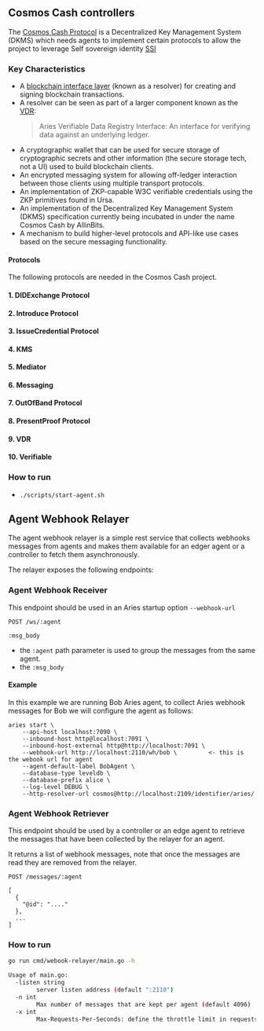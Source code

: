 ## Cosmos Cash controllers

The [Cosmos Cash Protocol](https://github.com/allinbits/cosmos-cash) is a Decentralized Key Management System (DKMS) which needs agents to implement certain protocols to allow the project to leverage Self sovereign identity [SSI](https://en.wikipedia.org/wiki/Self-sovereign_identity)

### Key Characteristics

- A [blockchain interface layer](https://github.com/allinbits/cosmos-cash-resolver) (known as a resolver) for creating and signing blockchain transactions.
- A resolver can be seen as part of a larger component known as the [VDR](https://github.com/allinbits/cosmos-cash):
  > Aries Verifiable Data Registry Interface: An interface for verifying data against an underlying ledger.
- A cryptographic wallet that can be used for secure storage of cryptographic secrets and other information (the secure storage tech, not a UI) used to build blockchain clients.
- An encrypted messaging system for allowing off-ledger interaction between those clients using multiple transport protocols.
- An implementation of ZKP-capable W3C verifiable credentials using the ZKP primitives found in Ursa.
- An implementation of the Decentralized Key Management System (DKMS) specification currently being incubated in under the name Cosmos Cash by AllinBits.
- A mechanism to build higher-level protocols and API-like use cases based on the secure messaging functionality.

#### Protocols

The following protocols are needed in the Cosmos Cash project.

#### 1. DIDExchange Protocol

#### 2. Introduce Protocol

#### 3. IssueCredential Protocol

#### 4. KMS

#### 5. Mediator

#### 6. Messaging

#### 7. OutOfBand Protocol

#### 8. PresentProof Protocol

#### 9. VDR

#### 10. Verifiable

### How to run

- `./scripts/start-agent.sh`


## Agent Webhook Relayer

The agent webhook relayer is a simple rest service that collects webhooks messages from agents
and makes them available for an edger agent or a controller to fetch them asynchronously.

The relayer exposes the following endpoints:

### Agent Webhook Receiver

This endpoint should be used in an Aries startup option `--webhook-url`

```
POST /ws/:agent

:msg_body
```

- the `:agent` path parameter is used to group the messages from the same agent.
- the `:msg_body`

#### Example

In this example we are running Bob Aries agent, to collect Aries webhook messages for Bob
we will configure the agent as follows:

```
aries start \
	--api-host localhost:7090 \
	--inbound-host http@localhost:7091 \
	--inbound-host-external http@http://localhost:7091 \
	--webhook-url http://localhost:2110/wh/bob \         <- this is the webook url for agent
	--agent-default-label BobAgent \
	--database-type leveldb \
	--database-prefix alice \
	--log-level DEBUG \
	--http-resolver-url cosmos@http://localhost:2109/identifier/aries/
```

### Agent Webhook Retriever

This endpoint should be used by a controller or an edge agent to retrieve the messages that
have been collected by the relayer for an agent.

It returns a list of webhook messages, note that once the messages are read they are removed
from the relayer.

```
POST /messages/:agent

[
  {
    "@id": "...."
  },
  ...
]
```

### How to run

```sh
go run cmd/webook-relayer/main.go -h                                                                                                                         │~

Usage of main.go:                                                                                                                │~
  -listen string                                                                                                                                               │~
        server listen address (default ":2110")                                                                                                                │~
  -n int                                                                                                                                                       │~
        Max number of messages that are kept per agent (default 4096)
  -x int                                                                                                                                                       │~
        Max-Requests-Per-Seconds: define the throttle limit in requests per seconds (default 10)

```
